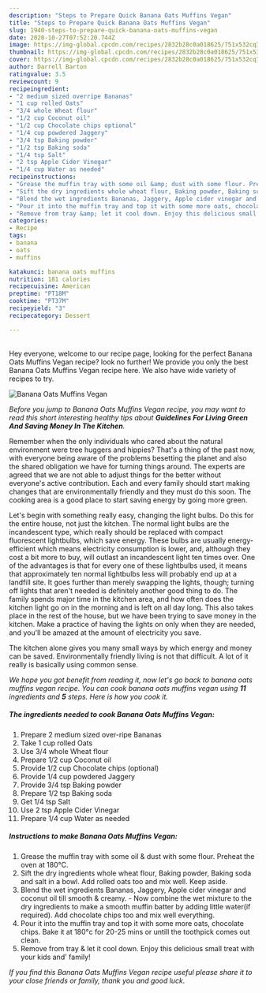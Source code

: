 ```yaml
---
description: "Steps to Prepare Quick Banana Oats Muffins Vegan"
title: "Steps to Prepare Quick Banana Oats Muffins Vegan"
slug: 1940-steps-to-prepare-quick-banana-oats-muffins-vegan
date: 2020-10-27T07:52:20.744Z
image: https://img-global.cpcdn.com/recipes/2832b28c0a018625/751x532cq70/banana-oats-muffins-vegan-recipe-main-photo.jpg
thumbnail: https://img-global.cpcdn.com/recipes/2832b28c0a018625/751x532cq70/banana-oats-muffins-vegan-recipe-main-photo.jpg
cover: https://img-global.cpcdn.com/recipes/2832b28c0a018625/751x532cq70/banana-oats-muffins-vegan-recipe-main-photo.jpg
author: Darrell Barton
ratingvalue: 3.5
reviewcount: 9
recipeingredient:
- "2 medium sized overripe Bananas"
- "1 cup rolled Oats"
- "3/4 whole Wheat flour"
- "1/2 cup Coconut oil"
- "1/2 cup Chocolate chips optional"
- "1/4 cup powdered Jaggery"
- "3/4 tsp Baking powder"
- "1/2 tsp Baking soda"
- "1/4 tsp Salt"
- "2 tsp Apple Cider Vinegar"
- "1/4 cup Water as needed"
recipeinstructions:
- "Grease the muffin tray with some oil &amp; dust with some flour. Preheat the oven at 180°C."
- "Sift the dry ingredients whole wheat flour, Baking powder, Baking soda and salt in a bowl. Add rolled oats too and mix well. Keep aside."
- "Blend the wet ingredients Bananas, Jaggery, Apple cider vinegar and coconut oil till smooth &amp; creamy. Now combine the wet mixture to the dry ingredients to make a smooth muffin batter by adding little water(if required). Add chocolate chips too and mix well everything."
- "Pour it into the muffin tray and top it with some more oats, chocolate chips. Bake it at 180°c for 20-25 mins or untill the toothpick comes out clean."
- "Remove from tray &amp; let it cool down. Enjoy this delicious small treat with your kids and&#39; family!"
categories:
- Recipe
tags:
- banana
- oats
- muffins

katakunci: banana oats muffins 
nutrition: 181 calories
recipecuisine: American
preptime: "PT18M"
cooktime: "PT37M"
recipeyield: "3"
recipecategory: Dessert

---
```

<br>
Hey everyone, welcome to our recipe page, looking for the perfect Banana Oats Muffins Vegan recipe? look no further! We provide you only the best Banana Oats Muffins Vegan recipe here. We also have wide variety of recipes to try.
<br>


![Banana Oats Muffins Vegan](https://img-global.cpcdn.com/recipes/2832b28c0a018625/751x532cq70/banana-oats-muffins-vegan-recipe-main-photo.jpg)

<i>Before you jump to Banana Oats Muffins Vegan recipe, you may want to read this short interesting healthy tips about 
<strong>Guidelines For Living Green And Saving Money In The Kitchen</strong>.</i>
</br>

Remember when the only individuals who cared about the natural environment were tree huggers and hippies? That's a thing of the past now, with everyone being aware of the problems besetting the planet and also the shared obligation we have for turning things around. The experts are agreed that we are not able to adjust things for the better without everyone's active contribution. Each and every family should start making changes that are environmentally friendly and they must do this soon. The cooking area is a good place to start saving energy by going more green.

Let's begin with something really easy, changing the light bulbs. Do this for the entire house, not just the kitchen. The normal light bulbs are the incandescent type, which really should be replaced with compact fluorescent lightbulbs, which save energy. These bulbs are usually energy-efficient which means electricity consumption is lower, and, although they cost a bit more to buy, will outlast an incandescent light ten times over. One of the advantages is that for every one of these lightbulbs used, it means that approximately ten normal lightbulbs less will probably end up at a landfill site. It goes further than merely swapping the lights, though; turning off lights that aren't needed is definitely another good thing to do. The family spends major time in the kitchen area, and how often does the kitchen light go on in the morning and is left on all day long. This also takes place in the rest of the house, but we have been trying to save money in the kitchen. Make a practice of having the lights on only when they are needed, and you'll be amazed at the amount of electricity you save.

The kitchen alone gives you many small ways by which energy and money can be saved. Environmentally friendly living is not that difficult. A lot of it really is basically using common sense.


<i>We hope you got benefit from reading it, now let's go back to banana oats muffins vegan recipe. You can cook banana oats muffins vegan using <strong>11</strong> ingredients and <strong>5</strong> steps. Here is how you cook it.
</i>

##### The ingredients needed to cook Banana Oats Muffins Vegan:

1. Prepare 2 medium sized over-ripe Bananas
1. Take 1 cup rolled Oats
1. Use 3/4 whole Wheat flour
1. Prepare 1/2 cup Coconut oil
1. Provide 1/2 cup Chocolate chips (optional)
1. Provide 1/4 cup powdered Jaggery
1. Provide 3/4 tsp Baking powder
1. Prepare 1/2 tsp Baking soda
1. Get 1/4 tsp Salt
1. Use 2 tsp Apple Cider Vinegar
1. Prepare 1/4 cup Water as needed


##### Instructions to make Banana Oats Muffins Vegan:

1. Grease the muffin tray with some oil &amp; dust with some flour. Preheat the oven at 180°C.
1. Sift the dry ingredients whole wheat flour, Baking powder, Baking soda and salt in a bowl. Add rolled oats too and mix well. Keep aside.
1. Blend the wet ingredients Bananas, Jaggery, Apple cider vinegar and coconut oil till smooth &amp; creamy. - Now combine the wet mixture to the dry ingredients to make a smooth muffin batter by adding little water(if required). Add chocolate chips too and mix well everything.
1. Pour it into the muffin tray and top it with some more oats, chocolate chips. Bake it at 180°c for 20-25 mins or untill the toothpick comes out clean.
1. Remove from tray &amp; let it cool down. Enjoy this delicious small treat with your kids and&#39; family!


<i>If you find this Banana Oats Muffins Vegan recipe useful please share it to your close friends or family, thank you and good luck.</i>
